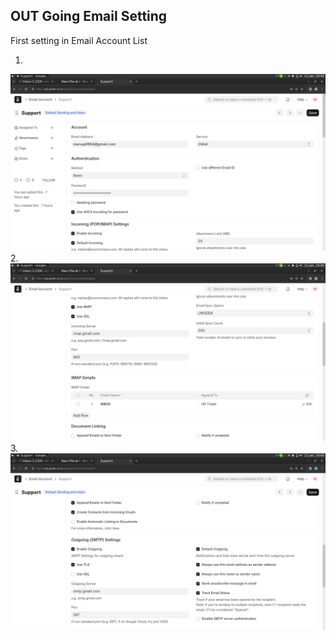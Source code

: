 ## OUT Going Email Setting
First setting in Email Account List

1.
![image](email1.png)
2.
![image](Email2.png)
3.
![image](email3.png)  

  
 
